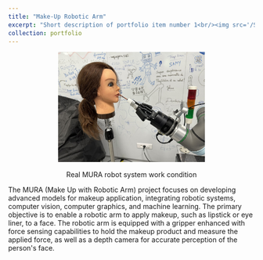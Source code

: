 ```yaml
---
title: "Make-Up Robotic Arm"
excerpt: "Short description of portfolio item number 1<br/><img src='/SichenWeb.github.io/images/mura/mura_project_1.png',width="300">"
collection: portfolio
---
```

<div align="center">
  <img src="/images/mura/ur5_robot.jpg" width="300">
  <br>
  <p>Real MURA robot system work condition</p>
</div>
The MURA (Make Up with Robotic Arm) project focuses on developing advanced models for makeup application, integrating robotic systems, computer vision, computer graphics, and machine learning. The primary objective is to enable a robotic arm to apply makeup, such as lipstick or eye liner, to a face. The robotic arm is equipped with a gripper enhanced with force sensing capabilities to hold the makeup product and measure the applied force, as well as a depth camera for accurate perception of the person's face. 
